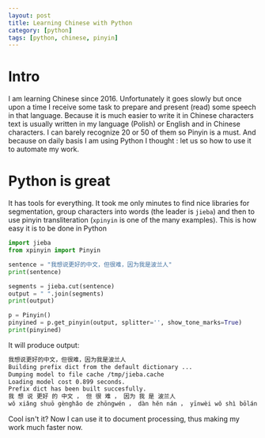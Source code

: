 ```yaml
---
layout: post
title: Learning Chinese with Python
category: [python]
tags: [python, chinese, pinyin]
---
```


# Intro
I am learning Chinese since 2016.  Unfortunately it goes slowly but once upon a time I receive some task to prepare and present (read) some speech in that language.  Because it is much easier to write it in Chinese characters text is usually written in my language (Polish) or English and in Chinese characters.  I can barely recognize 20 or 50 of them so Pinyin is a must.  And because on daily basis I am using Python I thought : let us so how to use it to automate my work.

# Python is great
It has tools for everything.  It took me only minutes to find nice libraries for segmentation, group characters into words (the leader is `jieba`)  and then to use pinyin transliteration (`xpinyin` is one of the many examples).  This is how easy it is to be done in Python
```python
import jieba
from xpinyin import Pinyin

sentence = "我想说更好的中文，但很难，因为我是波兰人"
print(sentence)

segments = jieba.cut(sentence)
output = " ".join(segments)
print(output)

p = Pinyin()
pinyined = p.get_pinyin(output, splitter='', show_tone_marks=True)
print(pinyined)
```
It will produce output:
```bash
我想说更好的中文，但很难，因为我是波兰人
Building prefix dict from the default dictionary ...
Dumping model to file cache /tmp/jieba.cache
Loading model cost 0.899 seconds.
Prefix dict has been built succesfully.
我 想 说 更好 的 中文 ， 但 很 难 ， 因为 我 是 波兰人
wǒ xiǎng shuō gènghǎo de zhōngwén ， dàn hěn nán ， yīnwèi wǒ shì bōlánrén
```
Cool isn't it?
Now I can use it to document processing, thus making my work much faster now.
